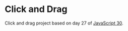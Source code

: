 # Click and Drag
Click and drag project based on day 27 of [JavaScript 30](https://javascript30.com/).